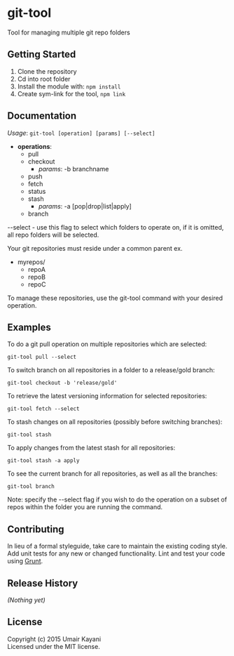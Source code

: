 # git-tool

Tool for managing multiple git repo folders

## Getting Started
1. Clone the repository
2. Cd into root folder
3. Install the module with: `npm install`
4. Create sym-link for the tool, `npm link`


## Documentation
*Usage*: `git-tool [operation] [params] [--select]`

* **operations**:
    * pull
    * checkout
      * _params_: -b branchname
    * push
    * fetch
    * status
    * stash
      * _params_: -a [pop|drop|list|apply]
    * branch

--select - use this flag to select which folders to operate on, if it is omitted, all repo folders will be selected.


Your git repositories must reside under a common parent
ex.

- myrepos/
    - repoA
    - repoB
    - repoC

To manage these repositories, use the git-tool command with your desired operation.


## Examples

To do a git pull operation on multiple repositories which are selected:

`git-tool pull --select`

To switch branch on all repositories in a folder to a release/gold branch:

`git-tool checkout -b 'release/gold'`

To retrieve the latest versioning information for selected repositories:

`git-tool fetch --select`

To stash changes on all repositories (possibly before switching branches):

`git-tool stash`

To apply changes from the latest stash for all repositories:

`git-tool stash -a apply`

To see the current branch for all repositories, as well as all the branches:

`git-tool branch`

Note: specify the --select flag if you wish to do the operation on a subset of repos within the folder you are running
the command.


## Contributing
In lieu of a formal styleguide, take care to maintain the existing coding style. Add unit tests for any new or changed functionality. Lint and test your code using [Grunt](http://gruntjs.com/).

## Release History
_(Nothing yet)_

## License
Copyright (c) 2015 Umair Kayani  
Licensed under the MIT license.

